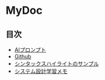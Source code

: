 # MyDoc
## 目次
- [AIプロンプト](AIprompt_how.md)
- [Github](github_how.md)
- [シンタックスハイライトのサンプル](example.md)
- [システム設計学習メモ](system_design_learn.md)
